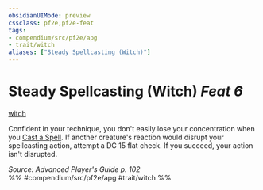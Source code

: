 ```yaml
---
obsidianUIMode: preview
cssclass: pf2e,pf2e-feat
tags:
- compendium/src/pf2e/apg
- trait/witch
aliases: ["Steady Spellcasting (Witch)"]
---
```

# Steady Spellcasting (Witch)  *Feat 6*  
[witch](Reference/Rules/Traits/witch-apg.md "Witch Class Trait")  


Confident in your technique, you don't easily lose your concentration when you [Cast a Spell](cast-a-spell.md). If another creature's reaction would disrupt your spellcasting action, attempt a DC 15 flat check. If you succeed, your action isn't disrupted.

*Source: Advanced Player's Guide p. 102*  
%% #compendium/src/pf2e/apg #trait/witch %%